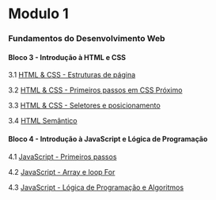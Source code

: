 # Modulo 1
### Fundamentos do Desenvolvimento Web

#### Bloco 3 - Introdução à HTML e CSS

3.1 [HTML & CSS - Estruturas de página](https://github.com/marlon307/trybe-exercises/tree/main/modulo_1/bloco_3/dia_1)


3.2 [HTML & CSS - Primeiros passos em CSS Próximo](https://github.com/marlon307/trybe-exercises/tree/main/modulo_1/bloco_3/dia_2)


3.3 [HTML & CSS - Seletores e posicionamento](https://github.com/marlon307/trybe-exercises/tree/main/modulo_1/bloco_3/dia_3)


3.4 [HTML Semântico](https://github.com/marlon307/trybe-exercises/tree/main/modulo_1/bloco_3/dia_4)

#### Bloco 4 - Introdução à JavaScript e Lógica de Programação

4.1 [JavaScript - Primeiros passos](https://github.com/marlon307/trybe-exercises/tree/main/modulo_1/bloco_4/dia_1)

4.2 [JavaScript - Array e loop For](https://github.com/marlon307/trybe-exercises/tree/main/modulo_1/bloco_4/dia_2)

4.3 [JavaScript - Lógica de Programação e Algoritmos](https://github.com/marlon307/trybe-exercises/tree/main/modulo_1/bloco_4/dia_3)

